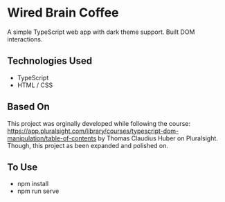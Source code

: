 # Wired Brain Coffee

A simple TypeScript web app with dark theme support. Built DOM interactions.

## Technologies Used
- TypeScript
- HTML / CSS

## Based On
This project was orginally developed while following the course: https://app.pluralsight.com/library/courses/typescript-dom-manipulation/table-of-contents by Thomas Claudius Huber on Pluralsight. Though, this project as been expanded and polished on.

## To Use
- npm install
- npm run serve

